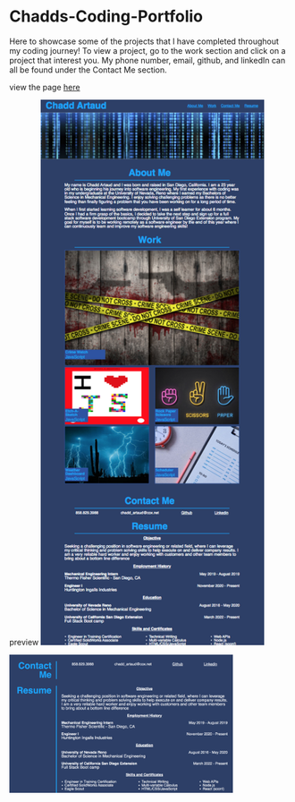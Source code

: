 # Chadds-Coding-Portfolio
Here to showcase some of the projects that I have completed throughout my coding journey! To view a project, go to the work section and click on a project that interest you. My phone number, email, github, and linkedIn can all be found under the Contact Me section. 

view the page <a href="https://cartaud.github.io/Chadds-Coding-Portfolio/" target="_blank">here</a>

preview 
<img width="400px" src="https://github.com/cartaud/Chadds-Coding-Portfolio/blob/main/assets/images/preview.png?raw=true" alt="page preview">


<img width="400px" src="https://github.com/cartaud/Chadds-Coding-Portfolio/blob/main/assets/images/preview2.png?raw=true" alt="page preview">
